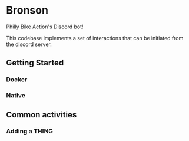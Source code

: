# Bronson

Philly Bike Action's Discord bot!

This codebase implements a set of interactions that can be initiated from the
discord server.

## Getting Started

### Docker

### Native

## Common activities

### Adding a THING
